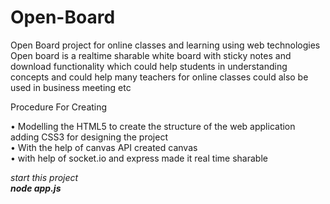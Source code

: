 # Open-Board
Open Board project for online classes and learning using web technologies 
Open board is a realtime sharable white board with sticky notes and download functionality 
which could help students in understanding concepts and could help many teachers for online classes
could also be used in business meeting etc 

Procedure For Creating 

•	Modelling the HTML5 to create the structure of the web application adding CSS3 for designing the project <br>
•	With the help of canvas API created canvas <br>
• with help of socket.io and express made it real time sharable <br>

<i> start this project <i> <br>
<b>node app.js<b>
